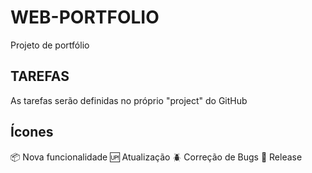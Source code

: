 # WEB-PORTFOLIO
Projeto de portfólio

## TAREFAS
As tarefas serão definidas no próprio "project" do GitHub

## Ícones
:package: Nova funcionalidade
:up: Atualização
:beetle: Correção de Bugs
:checkered_flag: Release